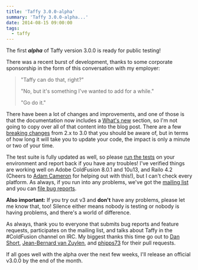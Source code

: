 ```yaml
---
title: 'Taffy 3.0.0-alpha'
summary: 'Taffy 3.0.0-alpha...'
date: 2014-08-15 09:00:00
tags:
  - taffy
---
```


The first _**alpha**_ of Taffy version 3.0.0 is ready for public testing!

There was a recent burst of development, thanks to some corporate sponsorship in the form of this conversation with my employer:

> "Taffy can do that, right?"
>
> "No, but it's something I've wanted to add for a while."
>
> "Go do it."

There have been a lot of changes and improvements, and one of those is that the documentation now includes a [What's new](http://docs.taffy.io/3.0.0/#What-s-new-in-3-0-0) section, so I'm not going to copy over all of that content into the blog post. There are a few [breaking changes](http://docs.taffy.io/3.0.0/#Breaking-Changes) from 2.x to 3.0 that you should be aware of, but in terms of how long it will take you to update your code, the impact is only a minute or two of your time.

The test suite is fully updated as well, so please [run the tests](https://github.com/atuttle/Taffy#running-the-tests) on your environment and report back if you have any troubles! I've verified things are working well on Adobe ColdFusion 8.0.1 and 10u13, and Railo 4.2 (Cheers to [Adam Cameron](cfmlblog.adamcameron.me) for helping out with this!), but I can't check every platform. As always, if you run into any problems, we've got the [mailing list](https://groups.google.com/forum/#!forum/taffy-users) and you can [file bug reports](https://github.com/atuttle/Taffy/issues).

**Also important:** If you try out v3 and **don't** have any problems, please let me know that, too! Silence either means nobody is testing or nobody is having problems, and there's a world of difference.

As always, thank you to everyone that submits bug reports and feature requests, participates on the mailing list, and talks about Taffy in the #ColdFusion channel on IRC. My biggest thanks this time go out to [Dan Short](https://github.com/danshort), [Jean-Bernard van Zuylen](https://github.com/jbvanzuylen), and [phipps73](https://github.com/phipps73) for their pull requests.

If all goes well with the alpha over the next few weeks, I'll release an official v3.0.0 by the end of the month.
